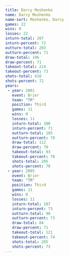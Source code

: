 ```yaml
---
title: Darcy Moshenko
name: Darcy Moshenko
name-sort: Moshenko, Darcy
games: 22
wins: 0
losses: 22
inturn-total: 207
inturn-percent: 72
outturn-total: 203
outturn-percent: 71
draw-total: 196
draw-percent: 71
takeout-total: 214
takeout-percent: 73
shots-total: 410
shots-percent: 72
years:
 - year: 2001
   event: Brier
   team: "TR"
   position: Third
   games: 11
   wins: 0
   losses: 11
   inturn-total: 100
   inturn-percent: 71
   outturn-total: 105
   outturn-percent: 70
   draw-total: 112
   draw-percent: 70
   takeout-total: 93
   takeout-percent: 70
   shots-total: 205
   shots-percent: 70
 - year: 2005
   event: Brier
   team: "TR"
   position: Third
   games: 11
   wins: 0
   losses: 11
   inturn-total: 107
   inturn-percent: 73
   outturn-total: 98
   outturn-percent: 73
   draw-total: 84
   draw-percent: 71
   takeout-total: 121
   takeout-percent: 74
   shots-total: 205
   shots-percent: 73
---
```

